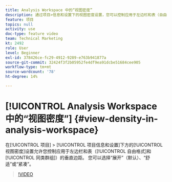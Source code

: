 ```yaml
---
title: Analysis Workspace 中的“视图密度”
description: 通过项目>信息和设置下的视图密度设置，您可以控制应用于左边栏和表（自由格式和同类群组）的垂直边距。 您可以选择“展开”（默认）、“舒适”或“紧凑”。
feature: 项目
topics: null
activity: use
doc-type: feature video
team: Technical Marketing
kt: 2492
role: User
level: Beginner
exl-id: 378426ce-fc29-4912-9289-e763b941877a
source-git-commit: 32424f3f2b05952fe4df9ea91dcbe51684cee905
workflow-type: tm+mt
source-wordcount: '78'
ht-degree: 14%

---
```


# [!UICONTROL Analysis Workspace 中的“视图密度”] {#view-density-in-analysis-workspace}

在[!UICONTROL 项目] > [!UICONTROL 项目信息和设置]下方的[!UICONTROL 视图密度]设置允许您控制应用于左边栏和表（[!UICONTROL 自由格式]和[!UICONTROL 同类群组]）的垂直边距。 您可以选择“展开”（默认）、“舒适”或“紧凑”。

>[!VIDEO](https://video.tv.adobe.com/v/25963/?quality=12)
